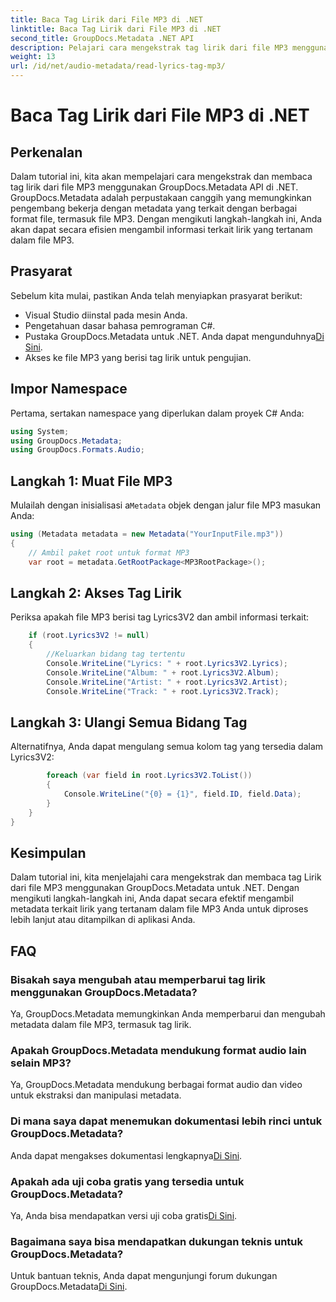 ```yaml
---
title: Baca Tag Lirik dari File MP3 di .NET
linktitle: Baca Tag Lirik dari File MP3 di .NET
second_title: GroupDocs.Metadata .NET API
description: Pelajari cara mengekstrak tag lirik dari file MP3 menggunakan GroupDocs.Metadata untuk .NET. Ikuti tutorial langkah demi langkah kami.
weight: 13
url: /id/net/audio-metadata/read-lyrics-tag-mp3/
---
```


# Baca Tag Lirik dari File MP3 di .NET

## Perkenalan
Dalam tutorial ini, kita akan mempelajari cara mengekstrak dan membaca tag lirik dari file MP3 menggunakan GroupDocs.Metadata API di .NET. GroupDocs.Metadata adalah perpustakaan canggih yang memungkinkan pengembang bekerja dengan metadata yang terkait dengan berbagai format file, termasuk file MP3. Dengan mengikuti langkah-langkah ini, Anda akan dapat secara efisien mengambil informasi terkait lirik yang tertanam dalam file MP3.
## Prasyarat
Sebelum kita mulai, pastikan Anda telah menyiapkan prasyarat berikut:
- Visual Studio diinstal pada mesin Anda.
- Pengetahuan dasar bahasa pemrograman C#.
-  Pustaka GroupDocs.Metadata untuk .NET. Anda dapat mengunduhnya[Di Sini](https://releases.groupdocs.com/metadata/net/).
- Akses ke file MP3 yang berisi tag lirik untuk pengujian.

## Impor Namespace
Pertama, sertakan namespace yang diperlukan dalam proyek C# Anda:
```csharp
using System;
using GroupDocs.Metadata;
using GroupDocs.Formats.Audio;
```
## Langkah 1: Muat File MP3
 Mulailah dengan inisialisasi a`Metadata` objek dengan jalur file MP3 masukan Anda:
```csharp
using (Metadata metadata = new Metadata("YourInputFile.mp3"))
{
    // Ambil paket root untuk format MP3
    var root = metadata.GetRootPackage<MP3RootPackage>();
```
## Langkah 2: Akses Tag Lirik
Periksa apakah file MP3 berisi tag Lyrics3V2 dan ambil informasi terkait:
```csharp
    if (root.Lyrics3V2 != null)
    {
        //Keluarkan bidang tag tertentu
        Console.WriteLine("Lyrics: " + root.Lyrics3V2.Lyrics);
        Console.WriteLine("Album: " + root.Lyrics3V2.Album);
        Console.WriteLine("Artist: " + root.Lyrics3V2.Artist);
        Console.WriteLine("Track: " + root.Lyrics3V2.Track);
```
## Langkah 3: Ulangi Semua Bidang Tag
Alternatifnya, Anda dapat mengulang semua kolom tag yang tersedia dalam Lyrics3V2:
```csharp
        foreach (var field in root.Lyrics3V2.ToList())
        {
            Console.WriteLine("{0} = {1}", field.ID, field.Data);
        }
    }
}
```

## Kesimpulan
Dalam tutorial ini, kita menjelajahi cara mengekstrak dan membaca tag Lirik dari file MP3 menggunakan GroupDocs.Metadata untuk .NET. Dengan mengikuti langkah-langkah ini, Anda dapat secara efektif mengambil metadata terkait lirik yang tertanam dalam file MP3 Anda untuk diproses lebih lanjut atau ditampilkan di aplikasi Anda.

## FAQ
### Bisakah saya mengubah atau memperbarui tag lirik menggunakan GroupDocs.Metadata?
Ya, GroupDocs.Metadata memungkinkan Anda memperbarui dan mengubah metadata dalam file MP3, termasuk tag lirik.
### Apakah GroupDocs.Metadata mendukung format audio lain selain MP3?
Ya, GroupDocs.Metadata mendukung berbagai format audio dan video untuk ekstraksi dan manipulasi metadata.
### Di mana saya dapat menemukan dokumentasi lebih rinci untuk GroupDocs.Metadata?
 Anda dapat mengakses dokumentasi lengkapnya[Di Sini](https://tutorials.groupdocs.com/metadata/net/).
### Apakah ada uji coba gratis yang tersedia untuk GroupDocs.Metadata?
 Ya, Anda bisa mendapatkan versi uji coba gratis[Di Sini](https://releases.groupdocs.com/).
### Bagaimana saya bisa mendapatkan dukungan teknis untuk GroupDocs.Metadata?
 Untuk bantuan teknis, Anda dapat mengunjungi forum dukungan GroupDocs.Metadata[Di Sini](https://forum.groupdocs.com/c/metadata/14).